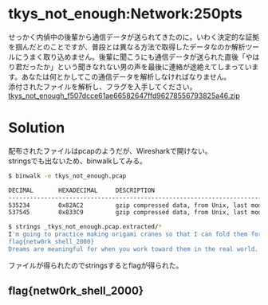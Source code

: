 # tkys_not_enough:Network:250pts
せっかく内偵中の後輩から通信データが送られてきたのに。いわく決定的な証拠を掴んだとのことですが、普段とは異なる方法で取得したデータなのか解析ツールにうまく取り込めません。後輩に聞こうにも通信データが送られた直後「やはり君だったか」という聞きなれない男の声を最後に連絡が途絶えてしまっています。あなたは何とかしてこの通信データを解析しなければなりません。  
添付されたファイルを解析し、フラグを入手してください。  
[tkys_not_enough_f507dcce61ae66582647ffd96278556793825a46.zip](tkys_not_enough_f507dcce61ae66582647ffd96278556793825a46.zip)  

# Solution
配布されたファイルはpcapのようだが、Wiresharkで開けない。  
stringsでも出ないため、binwalkしてみる。  
```bash
$ binwalk -e tkys_not_enough.pcap

DECIMAL       HEXADECIMAL     DESCRIPTION
--------------------------------------------------------------------------------
535234        0x82AC2         gzip compressed data, from Unix, last modified: 1970-01-01 00:00:00 (null date)
537545        0x833C9         gzip compressed data, from Unix, last modified: 1970-01-01 00:00:00 (null date)

$ strings _tkys_not_enough.pcap.extracted/*
I'm going to practice making origami cranes so that I can fold them for you some day, okay?
flag{netw0rk_shell_2000}
Dreams are meaningful for when you work toward them in the real world.
```
ファイルが得られたのでstringsするとflagが得られた。  

## flag{netw0rk_shell_2000}